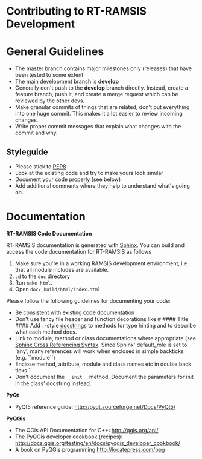 # Contributing to RT-RAMSIS Development

# General Guidelines

- The master branch contains major milestones only (releases) that have been
  tested to some extent
- The main development branch is **develop**
- Generally don't push to the **develop** branch directly. Instead, create a
  feature branch, push it, and create a merge request which can be reviewed by
  the other devs.
- Make granular commits of things that are related, don't put everything into
  one huge commit. This makes it a lot easier to review incoming changes.
- Write proper commit messages that explain what changes with the commit and
  why.


## Styleguide

- Please stick to [PEP8](https://www.python.org/dev/peps/pep-0008)
- Look at the existing code and try to make yours look similar
- Document your code properly (see below)
- Add additional comments where they help to understand what's going on.

# Documentation

**RT-RAMSIS Code Documentation**

RT-RAMSIS documentation is generated with
[Sphinx](http://sphinx-doc.org/contents.html). You can build and access the
code documentation for RT-RAMSIS as follows

1. Make sure you're in a working RAMSIS development environment, i.e. that all
   module includes are available.
2. ``cd`` to the ``doc`` directory
3. Run ``make html``.
4. Open ``doc/_build/html/index.html``
    
Please follow the following guidelines for documenting your code:

- Be consistent with existing code documentation
- Don't use fancy file header and function decorations like # #### Title ####
 Add `:`-style
  [docstrings](https://www.jetbrains.com/pycharm/help/using-docstrings-to-specify-types.html)
  to methods for type hinting and to describe what each method does.
- Link to module, method or class documentations where appropriate (see [Sphinx
  Cross Referencing
  Syntax](http://sphinx-doc.org/domains.html#cross-referencing-syntax). Since
  Sphinx' default_role is set to 'any', many references will work when enclosed
  in simple backticks (e.g. \`\`module\`\`)
- Enclose method, attribute, module and class names etc in double back ticks
  \`\`
- Don't document the `__init__` method. Document the parameters for init in the
  class' docstring instead.


**PyQt**

- PyQt5 reference guide: http://pyqt.sourceforge.net/Docs/PyQt5/

**PyQGis**

- The QGis API Documentation for C++: http://qgis.org/api/
- The PyQGis developer cookbook (recipes):
  http://docs.qgis.org/testing/en/docs/pyqgis_developer_cookbook/
- A book on PyQGis programming http://locatepress.com/ppg
